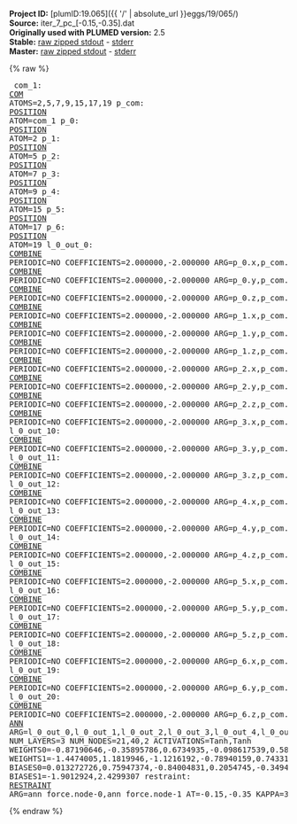 **Project ID:** [plumID:19.065]({{ '/' | absolute_url }}eggs/19/065/)  
**Source:** iter_7_pc_[-0.15,-0.35].dat  
**Originally used with PLUMED version:** 2.5  
**Stable:** [raw zipped stdout](iter_7_pc_[-0.15,-0.35].dat.plumed.stdout.txt.zip) - [stderr](iter_7_pc_[-0.15,-0.35].dat.plumed.stderr)  
**Master:** [raw zipped stdout](iter_7_pc_[-0.15,-0.35].dat.plumed_master.stdout.txt.zip) - [stderr](iter_7_pc_[-0.15,-0.35].dat.plumed_master.stderr)  

{% raw %}<pre>
com_1: <a href="https://plumed.github.io/doc-master/user-doc/html/_c_o_m.html">COM</a> ATOMS=2,5,7,9,15,17,19
p_com: <a href="https://plumed.github.io/doc-master/user-doc/html/_p_o_s_i_t_i_o_n.html">POSITION</a> ATOM=com_1
p_0: <a href="https://plumed.github.io/doc-master/user-doc/html/_p_o_s_i_t_i_o_n.html">POSITION</a> ATOM=2
p_1: <a href="https://plumed.github.io/doc-master/user-doc/html/_p_o_s_i_t_i_o_n.html">POSITION</a> ATOM=5
p_2: <a href="https://plumed.github.io/doc-master/user-doc/html/_p_o_s_i_t_i_o_n.html">POSITION</a> ATOM=7
p_3: <a href="https://plumed.github.io/doc-master/user-doc/html/_p_o_s_i_t_i_o_n.html">POSITION</a> ATOM=9
p_4: <a href="https://plumed.github.io/doc-master/user-doc/html/_p_o_s_i_t_i_o_n.html">POSITION</a> ATOM=15
p_5: <a href="https://plumed.github.io/doc-master/user-doc/html/_p_o_s_i_t_i_o_n.html">POSITION</a> ATOM=17
p_6: <a href="https://plumed.github.io/doc-master/user-doc/html/_p_o_s_i_t_i_o_n.html">POSITION</a> ATOM=19
l_0_out_0: <a href="https://plumed.github.io/doc-master/user-doc/html/_c_o_m_b_i_n_e.html">COMBINE</a> PERIODIC=NO COEFFICIENTS=2.000000,-2.000000 ARG=p_0.x,p_com.x
l_0_out_1: <a href="https://plumed.github.io/doc-master/user-doc/html/_c_o_m_b_i_n_e.html">COMBINE</a> PERIODIC=NO COEFFICIENTS=2.000000,-2.000000 ARG=p_0.y,p_com.y
l_0_out_2: <a href="https://plumed.github.io/doc-master/user-doc/html/_c_o_m_b_i_n_e.html">COMBINE</a> PERIODIC=NO COEFFICIENTS=2.000000,-2.000000 ARG=p_0.z,p_com.z
l_0_out_3: <a href="https://plumed.github.io/doc-master/user-doc/html/_c_o_m_b_i_n_e.html">COMBINE</a> PERIODIC=NO COEFFICIENTS=2.000000,-2.000000 ARG=p_1.x,p_com.x
l_0_out_4: <a href="https://plumed.github.io/doc-master/user-doc/html/_c_o_m_b_i_n_e.html">COMBINE</a> PERIODIC=NO COEFFICIENTS=2.000000,-2.000000 ARG=p_1.y,p_com.y
l_0_out_5: <a href="https://plumed.github.io/doc-master/user-doc/html/_c_o_m_b_i_n_e.html">COMBINE</a> PERIODIC=NO COEFFICIENTS=2.000000,-2.000000 ARG=p_1.z,p_com.z
l_0_out_6: <a href="https://plumed.github.io/doc-master/user-doc/html/_c_o_m_b_i_n_e.html">COMBINE</a> PERIODIC=NO COEFFICIENTS=2.000000,-2.000000 ARG=p_2.x,p_com.x
l_0_out_7: <a href="https://plumed.github.io/doc-master/user-doc/html/_c_o_m_b_i_n_e.html">COMBINE</a> PERIODIC=NO COEFFICIENTS=2.000000,-2.000000 ARG=p_2.y,p_com.y
l_0_out_8: <a href="https://plumed.github.io/doc-master/user-doc/html/_c_o_m_b_i_n_e.html">COMBINE</a> PERIODIC=NO COEFFICIENTS=2.000000,-2.000000 ARG=p_2.z,p_com.z
l_0_out_9: <a href="https://plumed.github.io/doc-master/user-doc/html/_c_o_m_b_i_n_e.html">COMBINE</a> PERIODIC=NO COEFFICIENTS=2.000000,-2.000000 ARG=p_3.x,p_com.x
l_0_out_10: <a href="https://plumed.github.io/doc-master/user-doc/html/_c_o_m_b_i_n_e.html">COMBINE</a> PERIODIC=NO COEFFICIENTS=2.000000,-2.000000 ARG=p_3.y,p_com.y
l_0_out_11: <a href="https://plumed.github.io/doc-master/user-doc/html/_c_o_m_b_i_n_e.html">COMBINE</a> PERIODIC=NO COEFFICIENTS=2.000000,-2.000000 ARG=p_3.z,p_com.z
l_0_out_12: <a href="https://plumed.github.io/doc-master/user-doc/html/_c_o_m_b_i_n_e.html">COMBINE</a> PERIODIC=NO COEFFICIENTS=2.000000,-2.000000 ARG=p_4.x,p_com.x
l_0_out_13: <a href="https://plumed.github.io/doc-master/user-doc/html/_c_o_m_b_i_n_e.html">COMBINE</a> PERIODIC=NO COEFFICIENTS=2.000000,-2.000000 ARG=p_4.y,p_com.y
l_0_out_14: <a href="https://plumed.github.io/doc-master/user-doc/html/_c_o_m_b_i_n_e.html">COMBINE</a> PERIODIC=NO COEFFICIENTS=2.000000,-2.000000 ARG=p_4.z,p_com.z
l_0_out_15: <a href="https://plumed.github.io/doc-master/user-doc/html/_c_o_m_b_i_n_e.html">COMBINE</a> PERIODIC=NO COEFFICIENTS=2.000000,-2.000000 ARG=p_5.x,p_com.x
l_0_out_16: <a href="https://plumed.github.io/doc-master/user-doc/html/_c_o_m_b_i_n_e.html">COMBINE</a> PERIODIC=NO COEFFICIENTS=2.000000,-2.000000 ARG=p_5.y,p_com.y
l_0_out_17: <a href="https://plumed.github.io/doc-master/user-doc/html/_c_o_m_b_i_n_e.html">COMBINE</a> PERIODIC=NO COEFFICIENTS=2.000000,-2.000000 ARG=p_5.z,p_com.z
l_0_out_18: <a href="https://plumed.github.io/doc-master/user-doc/html/_c_o_m_b_i_n_e.html">COMBINE</a> PERIODIC=NO COEFFICIENTS=2.000000,-2.000000 ARG=p_6.x,p_com.x
l_0_out_19: <a href="https://plumed.github.io/doc-master/user-doc/html/_c_o_m_b_i_n_e.html">COMBINE</a> PERIODIC=NO COEFFICIENTS=2.000000,-2.000000 ARG=p_6.y,p_com.y
l_0_out_20: <a href="https://plumed.github.io/doc-master/user-doc/html/_c_o_m_b_i_n_e.html">COMBINE</a> PERIODIC=NO COEFFICIENTS=2.000000,-2.000000 ARG=p_6.z,p_com.z
ann_force: <a href="https://plumed.github.io/doc-master/user-doc/html/_a_n_n.html">ANN</a> ARG=l_0_out_0,l_0_out_1,l_0_out_2,l_0_out_3,l_0_out_4,l_0_out_5,l_0_out_6,l_0_out_7,l_0_out_8,l_0_out_9,l_0_out_10,l_0_out_11,l_0_out_12,l_0_out_13,l_0_out_14,l_0_out_15,l_0_out_16,l_0_out_17,l_0_out_18,l_0_out_19,l_0_out_20 NUM_LAYERS=3 NUM_NODES=21,40,2 ACTIVATIONS=Tanh,Tanh  WEIGHTS0=-0.87190646,-0.35895786,0.6734935,-0.098617539,0.58977705,-1.7560576,-0.30386522,-0.80165708,1.0848917,1.1095463,-0.35254228,-0.20279369,0.44963095,0.13809972,0.50299871,-0.17153315,0.0505323,-0.74330133,-0.50989425,0.55473781,0.37219325,-0.37553853,-0.3427414,-0.23449679,0.1975265,0.077907383,0.16573068,-0.30443421,-0.1503022,-0.32445511,0.32689738,0.17485735,0.40054914,-0.54637015,-0.25923678,-0.54388577,0.88409442,0.5346815,1.1082554,-0.045663312,-0.0038172731,0.055509765,-0.18748185,0.32288462,-0.46864945,-0.072195314,-0.15959074,0.46920615,-0.47442245,0.22593582,-0.32674485,0.20719916,-0.48443758,0.3239305,-0.5364638,0.67186391,-0.77936113,0.36555919,-0.89535564,1.2932738,-0.20755383,0.039871227,0.18303925,0.39799026,0.10254072,-0.15130408,-0.36323583,0.12506182,0.28408203,0.44846249,-0.28776839,0.19125418,-0.33718386,0.034271318,0.22928827,-0.43623245,-0.052142624,-0.013432872,0.035640202,-0.018756021,0.14580581,-0.42891178,0.076430991,-0.29332843,-0.34469885,-0.30509126,-0.010469919,0.10327983,0.40357527,-0.33106098,0.15323016,-0.35418868,-0.10956552,-0.31042808,0.3027744,0.51386881,0.062461138,0.63669866,0.11132568,0.22506703,0.0297039,-0.22830535,0.035165008,-0.10976423,0.0048042596,-0.51349097,-0.22245894,0.13063104,0.068828315,0.18867876,-0.028261466,-0.3304536,-0.44724065,0.023943009,-0.013428614,0.50763994,-0.20016356,-0.65155351,-0.79663444,0.25276813,1.0474524,0.81566834,-0.57038617,-0.20817219,0.21636935,-0.01822588,-0.44512466,-0.95288861,-0.5662294,-0.71666044,0.74813765,0.90246964,0.50669968,-0.77351761,-0.28286681,0.96306181,0.59323323,0.59131658,0.32022148,0.05012225,0.14961715,-0.40245003,-0.046750676,-0.26690942,0.01317307,0.12424764,-0.5330736,-0.22134431,0.054783698,0.40253952,0.057357341,-0.11858512,0.28901431,0.28630149,0.58075988,-0.37819493,0.48605874,0.1912117,-0.028076051,-0.20306779,-0.15009768,-0.75262219,0.24606694,-0.38358468,0.068115197,-0.31823167,-0.10257821,0.47584617,-0.34904689,0.20898989,0.58147901,-0.14754817,-0.068642825,0.18200655,0.0024220359,-0.068592817,-0.085062623,-0.14660238,0.32388452,0.045377217,0.12297723,-0.43553817,0.074160956,-0.015552534,0.068233646,0.17843018,-0.36337066,-0.092738517,0.28497422,0.30670318,-0.18422402,0.25124481,-0.0033980538,0.027567279,0.38182691,0.19403292,0.010032619,0.18101594,-0.036751263,0.043363068,0.097792082,-0.08912956,0.11005507,-0.23153493,0.089410454,-0.048042249,0.15741339,-0.21298045,0.39330256,-0.3973206,-0.15519424,0.65569949,0.089132264,-0.072587766,-0.18756916,0.00052186189,-0.34849298,0.65279967,0.010484475,0.1294505,-0.43391132,0.19413583,-0.45687428,0.54211932,0.053499177,0.26038143,-1.4835744,0.13642761,-0.17224467,0.16572398,-0.04525568,-0.8668474,-0.52013659,-0.74104112,1.9226329,-0.027589995,0.62686199,-1.0000374,-0.10736405,-0.43189931,-0.14411415,0.13766964,1.1886227,-0.46619004,0.57043523,0.29487109,0.26349699,-0.21997993,0.074765764,-0.13438495,0.25611308,-0.74788821,0.62612408,0.25641415,0.71691716,-1.2026258,0.9731853,-0.52973324,0.46454036,-0.61229402,0.54001778,-0.69173568,-0.8479296,-0.32663679,0.18755201,-0.13377824,0.18770061,0.17745253,0.11922753,-0.39647114,0.45714906,0.34292498,-0.22847579,0.074631579,0.94742721,0.80674636,0.92021382,-0.95085979,-1.3765492,-0.23150755,0.63448715,1.1579987,-0.4178443,-0.65658462,-0.21097307,-0.72781026,0.19149226,-0.34017295,0.58828259,-0.24034806,0.027983941,-0.037756745,0.68238086,-0.12331192,0.67061913,-0.35581812,0.2189251,0.023059241,-0.040455222,0.20724759,0.36689061,-0.013371632,-0.13496278,-0.46835417,0.081597053,-0.065395057,0.83667463,-0.26037624,-0.052437056,-0.4937405,0.14082538,-0.031869844,-0.48380694,0.0966269,0.062322535,-0.50978911,0.92003679,-0.17021661,0.82502604,-1.2440196,-1.240762,-0.81866163,0.76564032,0.3884432,-0.33685538,-0.88262749,0.64201897,0.23414007,-0.14439154,0.016094858,0.22365959,-0.13425103,-0.35013062,0.50304341,0.57518476,0.08032617,-0.74074608,-0.39315301,0.69459563,0.81217575,1.7663578,-0.46657541,-0.51692134,-1.0427588,0.54986155,0.094762094,-0.3541227,-1.017193,-0.18503587,-0.92543477,0.14877872,0.65762526,0.17775156,0.31696633,0.11964813,0.0099153053,0.70376796,-0.82615465,-0.11297955,0.70193541,0.82548016,1.0292876,-0.53601962,-0.34920186,-0.38716757,0.4286404,0.4022359,-0.4585163,0.1658747,0.32218003,0.20744096,0.080288351,-0.20969293,0.15904887,-0.24602339,-0.20717628,-0.20112267,-0.44737211,0.11755884,0.31447679,-0.17108458,0.017629351,0.018861245,-0.015142393,-0.2155253,-0.030476943,-0.1690872,0.33438918,0.14482099,0.023152597,0.30487722,-0.0027344604,-0.21631536,0.20222089,-0.44298303,0.23005429,0.25268626,-4.2143583e-06,0.049901776,-0.28013238,0.23711057,-0.25289318,0.066663481,0.17246307,-0.0042734575,0.090394437,-0.13393714,0.030389834,0.30693582,-0.091076642,0.10436955,0.12956297,0.047047161,0.19815807,-0.2080593,-0.039983332,-0.18388852,0.2025966,0.34359065,0.30043751,0.14026317,-0.17468716,-0.51878321,-0.23082101,1.3449758,-0.13614023,0.049049065,-0.8941564,0.29086024,-0.94730526,-0.36964381,0.33946073,-0.060226955,-0.093031168,-0.17954183,0.10358064,-0.10318455,0.3848024,0.35608187,0.18960582,0.32115233,0.12768438,-0.028009122,-0.15621367,-0.018929681,0.1355051,0.035231523,0.29597142,-0.022308853,-0.042079188,-0.22837159,0.046595514,-0.21870525,-0.30851051,0.0436056,0.27108762,0.15448047,0.051830504,0.033109404,-0.08307261,0.25837994,-0.33586901,0.22157443,0.65853983,0.43180478,-0.55331576,-0.43479627,-2.0803616,0.33940938,0.36974123,0.99703407,0.63667822,-0.94511127,0.23094293,-0.17569824,-0.15343623,0.49909025,-0.12705633,-0.051815413,-0.44468671,-0.48644999,0.41159827,0.23218761,-0.56231678,-0.72099173,0.0090281377,0.40493384,0.89134467,-0.78334367,-0.46148595,-0.11875205,0.63768262,0.50733477,0.37949392,0.54382336,-0.21006759,-0.41715261,0.61433309,0.43319809,-0.035637937,0.0025205752,0.29020384,-0.72186053,-0.13276199,0.10659949,-0.20747183,-0.25652951,0.049847689,0.11877254,0.074770115,-0.10185882,0.17987143,0.088847078,0.14425816,-0.10210451,-0.062761925,-0.33897784,0.16113925,0.23704928,-0.2019449,-0.044402771,-0.13425364,0.31761342,-0.10853029,-0.40202922,-0.0016119562,0.98588473,-0.64638704,0.32061592,0.019125309,1.5235333,-0.59311718,0.32150325,-1.0275183,-0.54153621,-0.79888487,-0.076103382,-0.1237634,-0.35207063,-0.63651949,0.51255906,0.23457514,0.3390902,0.53344899,0.50230575,-0.34201497,0.93372315,-0.34891734,0.37332097,0.17755468,1.6213689,-0.39717427,0.10564311,-0.97522944,-0.29480344,-0.48480198,0.32613021,-0.85555047,-0.26537251,-0.80445278,-0.19466373,0.47971049,0.50640047,-0.026390623,0.16379941,-0.032665029,0.89719993,-0.83386153,-0.00040736247,0.25259796,-0.17417809,0.11798943,-0.35930452,0.260043,-0.1980965,-0.22258359,0.49908948,0.18948206,0.15377511,0.56089962,0.022690363,0.34864855,-0.042656004,0.017194981,0.13591796,-0.73503053,0.078944087,-0.24654816,-0.7131021,-0.014207372,0.60314608,0.47710249,-0.48409697,0.19237581,-0.078422792,-0.24949747,-0.46370679,-0.067179747,-0.3905803,-0.21147402,0.087271437,0.20761664,-0.45579314,0.28151214,-0.03948009,0.2579338,0.17992143,0.3565779,0.15363285,-0.59717751,0.20740679,-0.54237103,-0.52578723,-0.09294571,0.31651884,0.17270377,0.24940956,-0.46733585,0.16812946,-0.54901606,0.098522007,0.39464468,0.21522957,0.36194652,-0.083053507,-0.17807013,-0.07783331,-0.25852284,0.73090148,0.23350531,0.14302763,-0.36147967,0.20519273,-0.045686401,0.12125395,0.020764966,-0.25653073,0.037056088,0.11594804,0.25804144,-0.20154601,-0.17507632,0.058436081,-0.18709463,-0.25229374,0.091346398,0.18932098,-0.26299486,0.015384142,0.0035107858,0.34601942,0.43390027,0.24216458,-0.29626966,-0.33303252,0.051110789,-0.037590478,0.53699994,0.1318327,-0.12847432,0.28448543,0.36919785,-0.22804296,-0.338456,0.053694494,0.086477719,0.0952916,0.076853149,0.12574056,-0.2939586,0.011252576,0.42119765,0.036940079,0.97365922,0.26256001,-0.16754743,-0.18730079,0.20570597,-0.1117477,-0.24523483,-0.20678748,-0.15698093,-0.10818577,0.092522621,-0.076282702,0.097924858,-0.0804324,0.21620685,-0.13478059,0.17400938,-0.079389222,-0.65289015,0.0069932346,-0.04032727,-0.506661,-0.22070885,0.11782748,-0.29449114,0.070721403,0.090878256,0.30533659,0.27457181,-0.022346694,0.43347588,0.13356891,0.17207074,0.51752073,0.19522923,0.0010523925,0.089837343,-0.24586374,-0.03316164,-0.67000771,-0.14616421,-0.49346575,0.29740715,0.3184981,0.19422008,-0.3185797,-0.12736902,-0.50011057,0.18688117,0.49381393,0.36226112,0.048639718,-0.80079466,-0.72345626,0.72887975,0.74488276,1.0250039,-0.91858137,-0.77418071,-0.30760658,0.10520841,-0.12150225,-0.82354683,-0.0084075471,-0.41388434,1.5595106,0.96023828,-0.43286183,-0.66702873,-0.79278868,-0.3219834,0.39940614,-0.62159747,0.43264863,-0.29155797,-0.49899665,0.41477028,0.20313068,0.43645555,-0.088960238,-0.52772695,0.27389193,0.16576907,-0.034422684,0.28448132,-0.31245553,0.073977835,0.021771872,-0.39851052,-0.088513613,0.14653829,0.30102161,0.13993968,-0.39040691,0.75556862,-0.030382231,-0.47444099,0.34066358,0.023923485,0.071939312,-0.23079127,-0.092920206,0.12920903,-0.37805888,-0.46968707,-0.29125008,0.45019686,0.85214591,0.43372288,0.36168316,-0.12333729,-0.38159278,-0.20419726,0.44283742,-0.23093568,-0.47100621,-0.016783066,-0.62246758,-0.34163201,-0.21100649,0.3533079,0.17274664,-0.55841833,0.72427183,0.41945812,-0.3631061,0.27918091,0.25095794,0.12504527,0.23198816,0.42711729,0.071940526,0.19689746,0.052577514,0.21796986,-0.04649087,0.07979124,-0.069465801,0.33092621,-0.23305328,0.28080076,0.016266074,0.20194685,0.31297198,-0.18963157,-0.35399568,0.19022328,-0.58662075,0.5227977,-2.0479622,0.29788157,0.097558424,0.87820137,-0.19968428,0.039184537,-0.089003883,-0.17260669,-0.70111418,0.17990483,0.0087882755,-0.35211822,-0.4744789,0.1501738,0.34448746,0.17520067,0.51004863,0.10048845 WEIGHTS1=-1.4474005,1.1819946,-1.1216192,-0.78940159,0.74331534,-0.70094603,1.4844064,-0.68026286,-0.30956447,-0.57882565,-0.92185426,-1.4708488,-1.5033315,1.7666799,0.01495132,-1.3712292,-1.5344423,1.2697771,0.23869789,0.27679789,1.2686948,-0.25254104,1.5645528,1.3473588,-0.12887225,1.4751998,1.3410094,0.49554497,0.89936876,1.0525565,-0.065281205,-0.68517572,-0.9086746,-0.071358778,1.384454,-1.5543636,0.15621638,1.114916,-0.30061147,-1.2312047,-0.41492951,-1.4374379,1.1775233,-0.030663291,-0.16742989,1.4901097,0.45259544,-0.70822793,0.47922879,-0.27493277,0.71017331,-0.4213244,-0.44132277,0.66437048,-0.99834532,-0.39298326,-0.47902557,0.44100299,-0.24771006,-0.076476745,0.41081291,0.14500928,0.49235889,0.36851448,0.24893951,0.48711738,0.45509917,0.90099543,0.34356743,0.22818552,0.50050259,-0.28115118,-0.50365281,1.0348394,-1.3265117,-0.47053593,-0.8013888,0.36564624,-0.5284642,-0.42365542  BIASES0=0.013272726,0.75947374,-0.84004831,0.2054745,-0.34946805,-0.74981421,-0.012437688,-0.34459928,0.40734801,0.47119159,-0.78124416,-0.017262509,0.021960158,-0.056078315,0.81130099,0.019598454,-0.055766586,-0.090533003,0.064011835,-0.1710671,-0.11246064,0.21226649,0.068915062,0.066867948,0.18253617,0.070858479,-0.014372328,0.63218772,0.025760019,-0.070957676,0.29687637,0.46496901,0.68898129,0.62569374,0.83857441,0.034256008,-0.63991833,-0.011385996,0.39885962,0.099278286 BIASES1=-1.9012924,2.4299307
restraint: <a href="https://plumed.github.io/doc-master/user-doc/html/_r_e_s_t_r_a_i_n_t.html">RESTRAINT</a> ARG=ann_force.node-0,ann_force.node-1 AT=-0.15,-0.35 KAPPA=3000,3000
</pre>{% endraw %}
